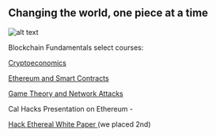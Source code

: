 ## Changing the world, one piece at a time

![alt text](https://lightroom.adobe.com/v2c/spaces/8d3d85bb0d30462c8634a4fc81b126b2/assets/29bc06d519b84b0e8bcc0574c8985daf/revisions/8319ef3800a94cbe90fb6b84314750bf/renditions/0712cd338ba9c0cf4b14d9ca35815e77 "Aparna")

Blockchain Fundamentals select courses: 

<a href="https://youtu.be/Dcyb3Db5Ny4" target="_blank"> Cryptoeconomics </a>

<a href="https://www.youtube.com/watch?v=pYLhLoTHKxE" target="_blank"> Ethereum and Smart Contracts </a>

<a href="https://www.youtube.com/watch?v=Y_dBl-iLeMc" target="_blank"> Game Theory and Network Attacks </a> 


Cal Hacks Presentation on Ethereum - 

<a href="https://docs.google.com/presentation/d/160p8z4UmN6XQwMrJNr1wEVrTNqt6Wcvu4SfXHP-1nnY/edit?ts=59f070a8#slide=id.g28ea9f4470_1_40" target="_blank"> Hack Ethereal White Paper </a> (we placed 2nd) 






